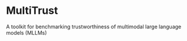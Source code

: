 # MultiTrust
A toolkit for benchmarking trustworthiness of multimodal large language models (MLLMs)
